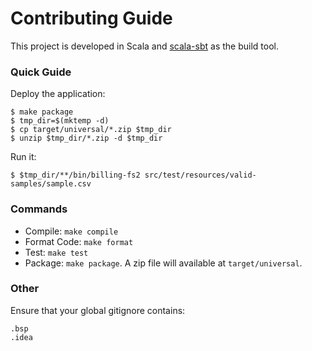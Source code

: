 # Contributing Guide

This project is developed in Scala and [scala-sbt](https://www.scala-sbt.org/) as the build tool.

### Quick Guide

Deploy the application:
```shell
$ make package
$ tmp_dir=$(mktemp -d)
$ cp target/universal/*.zip $tmp_dir
$ unzip $tmp_dir/*.zip -d $tmp_dir
```

Run it:
```shell
$ $tmp_dir/**/bin/billing-fs2 src/test/resources/valid-samples/sample.csv
```

### Commands

* Compile: `make compile`
* Format Code: `make format`
* Test: `make test`
* Package: `make package`. A zip file will available at `target/universal`.

### Other

Ensure that your global gitignore contains:
```
.bsp
.idea
```
